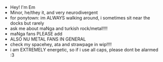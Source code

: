 - Hey! I'm Em
- Minor, he/they it, and very neurodivergent
- for ponytown: im ALWAYS walking around, i sometimes sit near the docks but rarely
- ask me about maNga and turkish rock/metal!!!!
- maNga fans PLEASE add
- ALSO NU METAL FANS IN GENERAL
- check my spacehey, ata and strawpage in wip!!!!
- i am EXTREMELY energetic, so if i use all caps, please dont be alarmed :3
